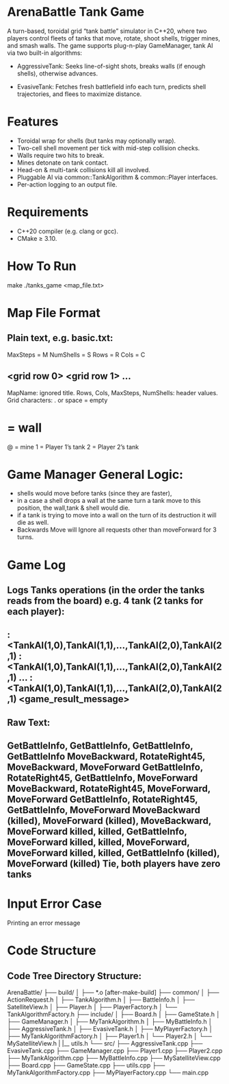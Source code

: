 # ArenaBattle Tank Game
A turn-based, toroidal grid “tank battle” simulator in C++20, where two players control fleets of tanks that move, rotate, shoot shells, trigger mines, and smash walls. The game supports plug-n-play GameManager, tank AI via two built-in algorithms:

 - AggressiveTank: Seeks line-of-sight shots, breaks walls (if enough shells), otherwise advances.

 - EvasiveTank: Fetches fresh battlefield info each turn, predicts shell trajectories, and flees to maximize distance.

# Features
* Toroidal wrap for shells (but tanks may optionally wrap).
* Two-cell shell movement per tick with mid-step collision checks.
* Walls require two hits to break.
* Mines detonate on tank contact.
* Head-on & multi-tank collisions kill all involved.
* Pluggable AI via common::TankAlgorithm & common::Player interfaces.
* Per-action logging to an output file.

# Requirements
- C++20 compiler (e.g. clang or gcc).
- CMake ≥ 3.10.

# How To Run
make
./tanks_game <map_file.txt>

# Map File Format
Plain text, e.g. basic.txt:
---------------------------
<MapName>
MaxSteps = M
NumShells = S
Rows = R
Cols = C


<grid row 0>
<grid row 1>
…
<grid row R-1>
---------------------------
MapName: ignored title.
Rows, Cols, MaxSteps, NumShells: header values.
Grid characters:
. or space = empty
# = wall
@ = mine
1 = Player 1’s tank
2 = Player 2’s tank


# Game Manager General Logic:
- shells would move before tanks (since they are faster),
- in a case a shell drops a wall at the same turn a tank move to this position, the wall,tank & shell would die.
- if a tank is trying to move into a wall on the turn of its destruction it will die as well.
- Backwards Move will Ignore all requests other than moveForward for 3 turns.

# Game Log 
Logs Tanks operations (in the order the tanks reads from the board)
e.g. 4 tank (2 tanks for each player):
---------------------------------------------------------------------------------------
<row-1>: <TankAI(1,0),TankAI(1,1),...,TankAI(2,0),TankAI(2,1)
<row-2>: <TankAI(1,0),TankAI(1,1),...,TankAI(2,0),TankAI(2,1)
  ...
<row-last-round>: <TankAI(1,0),TankAI(1,1),...,TankAI(2,0),TankAI(2,1)
<game_result_message>
---------------------------------------------------------------------------------------
Raw Text:
---------------------------------------------------------------------------------------
GetBattleInfo, GetBattleInfo, GetBattleInfo, GetBattleInfo
MoveBackward, RotateRight45, MoveBackward, MoveForward
GetBattleInfo, RotateRight45, GetBattleInfo, MoveForward
MoveBackward, RotateRight45, MoveForward, MoveForward
GetBattleInfo, RotateRight45, GetBattleInfo, MoveForward
MoveBackward (killed), MoveForward (killed), MoveBackward, MoveForward
killed, killed, GetBattleInfo, MoveForward
killed, killed, MoveForward, MoveForward
killed, killed, GetBattleInfo (killed), MoveForward (killed)
Tie, both players have zero tanks
---------------------------------------------------------------------------------------

# Input Error Case
Printing an error message

# Code Structure
Code Tree Directory Structure:
------------------------------
ArenaBattle/
├── build/
│   ├── *.o [after-make-build]
├── common/
│   ├── ActionRequest.h
│   ├── TankAlgorithm.h
│   ├── BattleInfo.h
│   ├── SatelliteView.h
│   ├── Player.h
│   ├── PlayerFactory.h
│   └── TankAlgorithmFactory.h
├── include/
│   ├── Board.h
│   ├── GameState.h
│   ├── GameManager.h
│   ├── MyTankAlgorithm.h
│   ├── MyBattleInfo.h
│   ├── AggressiveTank.h
│   ├── EvasiveTank.h
│   ├── MyPlayerFactory.h
│   ├── MyTankAlgorithmFactory.h
│   ├── Player1.h
│   └── Player2.h
│   └── MySatelliteView.h
|   |__ utils.h
└── src/
    ├── AggressiveTank.cpp
    ├── EvasiveTank.cpp
    ├── GameManager.cpp
    ├── Player1.cpp
    ├── Player2.cpp
    ├── MyTankAlgorithm.cpp
    ├── MyBattleInfo.cpp
    ├── MySatelliteView.cpp
    ├── Board.cpp
    ├── GameState.cpp
    ├── utils.cpp
    ├── MyTankAlgorithmFactory.cpp
    ├── MyPlayerFactory.cpp
    └── main.cpp
